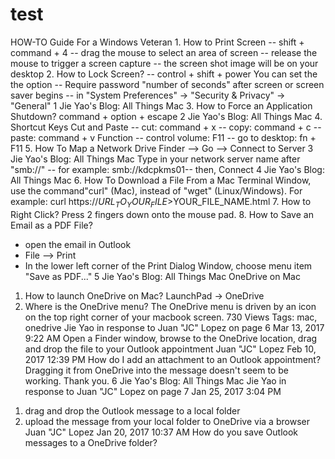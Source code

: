 # test


HOW-TO Guide For a Windows Veteran 1. How to Print Screen
-- shift + command + 4
-- drag the mouse to select an area of screen
-- release the mouse to trigger a screen capture -- the screen shot image will be on your desktop
2. How to Lock Screen?
-- control + shift + power
You can set the the option -- Require password "number of seconds" after screen or screen saver begins -- in "System Preferences" -> "Security & Privacy" -> "General"
 1
Jie Yao's Blog: All Things Mac
 3. How to Force an Application Shutdown?
command + option + escape
 2
Jie Yao's Blog: All Things Mac
 4. Shortcut Keys
Cut and Paste
-- cut: command + x
-- copy: command + c -- paste: command + v
Function
-- control volume: F11
-- go to desktop: fn + F11
5. How To Map a Network Drive
Finder --> Go --> Connect to Server
   3
Jie Yao's Blog: All Things Mac
 Type in your network server name after "smb://" -- for example: smb://kdcpkms01-- then, Connect
  4
Jie Yao's Blog: All Things Mac
6. How To Download a File
From a Mac Terminal Window, use the command"curl" (Mac), instead of "wget" (Linux/Windows). For example: curl https://$URL_TO_YOUR_FILE>$YOUR_FILE_NAME.html
7. How to Right Click?
Press 2 fingers down onto the mouse pad.
8. How to Save an Email as a PDF File?
- open the email in Outlook
- File --> Print
- In the lower left corner of the Print Dialog Window, choose menu item "Save as PDF..."
   5
Jie Yao's Blog: All Things Mac
OneDrive on Mac
1. How to launch OneDrive on Mac?
LaunchPad -> OneDrive
2. Where is the OneDrive menu?
The OneDrive menu is driven by an icon on the top right corner of your macbook screen.
    730 Views Tags: mac, onedrive
Jie Yao in response to Juan "JC" Lopez on page 6 Mar 13, 2017 9:22 AM
Open a Finder window, browse to the OneDrive location, drag and drop the file to your Outlook appointment
Juan "JC" Lopez
Feb 10, 2017 12:39 PM
How do I add an attachment to an Outlook appointment? Dragging it from OneDrive into the message doesn't seem to be working.
Thank you.
   6
Jie Yao's Blog: All Things Mac
 Jie Yao in response to Juan "JC" Lopez on page 7 Jan 25, 2017 3:04 PM
1) drag and drop the Outlook message to a local folder
2) upload the message from your local folder to OneDrive via a browser
Juan "JC" Lopez
Jan 20, 2017 10:37 AM
How do you save Outlook messages to a OneDrive folder?
 
